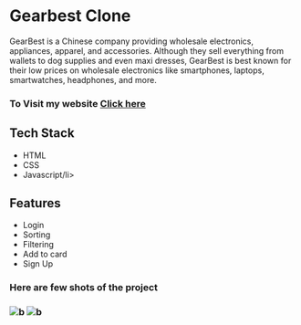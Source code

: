 
<h1>Gearbest Clone</h1>
<P>GearBest is a Chinese company providing wholesale electronics, appliances, apparel, and accessories. Although they sell everything from wallets to dog supplies and even maxi dresses, GearBest is best known for their low prices on wholesale electronics like smartphones, laptops, smartwatches, headphones, and more.</P>

<h3>To Visit my website   <a href='https://kaleidoscopic-phoenix-a0b181.netlify.app/'>Click here</a></h3>

<h2>Tech Stack</h2>
<div>
  <ul>
    <li> HTML</li>
     <li>CSS</li>
     <li>Javascript/li>
    
  </ul>
</div>
<h2>Features</h2>
  <ul>
    <li>Login</li>
     <li>Sorting</li>
     <li>Filtering</li>
     <li>Add to card</li>
     <li>Sign Up</li>
    
  </ul>

<h3>Here are few shots of the project<h3/>
  <div>
<img src='https://user-images.githubusercontent.com/103955930/211533068-1d8e6157-65e8-4753-94f2-d0fbd97a6086.png'alt='b'></img>
<img margintop='1cm' src='https://user-images.githubusercontent.com/103955930/211574209-2380efbc-cb03-4aa1-ae66-89665ca0a2a0.png'alt='b'></img>

</div>




